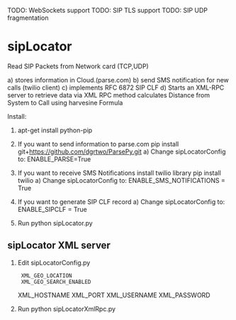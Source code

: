TODO: WebSockets support
TODO: SIP TLS support
TODO: SIP UDP fragmentation


sipLocator
==========
Read SIP Packets from Network card (TCP,UDP)

a) stores information in Cloud.(parse.com) 
b) send SMS notification for new calls (twilio client)
c) implements RFC 6872 SIP CLF
d) Starts an XML-RPC server to retrieve data
  via XML RPC method calculates Distance from System to Call using harvesine Formula

Install:

1) apt-get install python-pip

2) If you want to send information to parse.com
  pip install git+https://github.com/dgrtwo/ParsePy.git
	a)  Change sipLocatorConfig to:
		ENABLE_PARSE=True


3) If you want to receive SMS Notifications install twilio library
   pip install twilio
	a)  Change sipLocatorConfig to:
		ENABLE_SMS_NOTIFICATIONS = True

4) If you want to generate SIP CLF record
	a)  Change sipLocatorConfig to:
		ENABLE_SIPCLF = True

5) Run python sipLocator.py


sipLocator XML server
----------------------------
1) Edit sipLocatorConfig.py

        XML_GEO_LOCATION
        XML_GEO_SEARCH_ENABLED
	
	XML_HOSTNAME
	XML_PORT
	XML_USERNAME
	XML_PASSWORD

2) Run python sipLocatorXmlRpc.py

